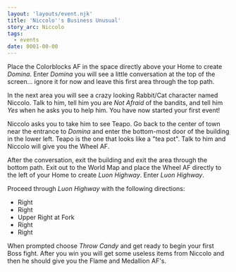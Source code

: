 ```yaml
---
layout: 'layouts/event.njk'
title: 'Niccolo''s Business Unusual'
story_arc: Niccolo
tags:
  - events
date: 0001-00-00
---
```

Place the Colorblocks AF in the space directly above your Home to create *Domina*. Enter *Domina* you will see a little conversation at the top of the screen... ignore it for now and leave this first area through the top path.

In the next area you will see a crazy looking Rabbit/Cat character named Niccolo. Talk to him, tell him you are *Not Afraid* of the bandits, and tell him *Yes* when he asks you to help him. You have now started your first event!

Niccolo asks you to take him to see Teapo. Go back to the center of town near the entrance to *Domina* and enter the bottom-most door of the building in the lower left. Teapo is the one that looks like a "tea pot". Talk to him and Niccolo will give you the Wheel AF.

After the conversation, exit the building and exit the area through the bottom path. Exit out to the World Map and place the Wheel AF directly to the left of your Home to create *Luon Highway*. Enter *Luon Highway*.

Proceed through *Luon Highway* with the following directions:

* Right
* Right
* Upper Right at Fork
* Right
* Right

When prompted choose *Throw Candy* and get ready to begin your first Boss fight. After you win you will get some useless items from Niccolo and then he should give you the Flame and Medallion AF's.